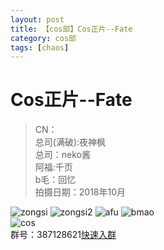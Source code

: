 ```yaml
---
layout: post
title: 【cos部】Cos正片--Fate
category: cos部
tags: [chaos]
---
```


# Cos正片--Fate

>CN：<br />
总司(满破):夜神枫<br />
总司：neko酱<br />
阿福:千页<br />
b毛：回忆<br />
拍摄日期：2018年10月

![zongsi](https://dev.tencent.com/u/Water_Emissary/p/pbed/git/raw/master/cos/fate2019/zongsi.jpg)
![zongsi2](https://dev.tencent.com/u/Water_Emissary/p/pbed/git/raw/master/cos/fate2019/zongsi2.jpg)
![afu](https://dev.tencent.com/u/Water_Emissary/p/pbed/git/raw/master/cos/fate2019/afu.jpg)
![bmao](https://dev.tencent.com/u/Water_Emissary/p/pbed/git/raw/master/cos/fate2019/bmao.jpg)
<br />
![cos](https://dev.tencent.com/u/Water_Emissary/p/pbed/git/raw/master/cos/zhaoxin/cos.png)
<br />
群号：387128621[快速入群](shang.qq.com/wpa/qunwpa?idkey=557e5b87199a77c31945c3086a81e78d90e9297c2bd064f9c2b0d162066ee51b)
